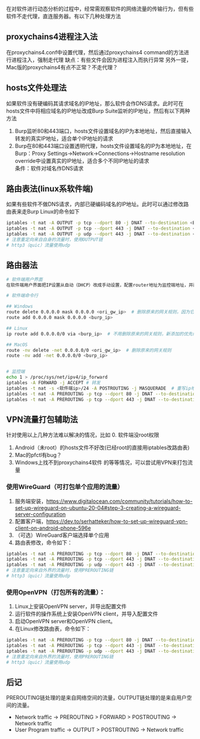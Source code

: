 在对软件进行动态分析的过程中，经常需观察软件的网络流量的传输行为，但有些软件不走代理，直连服务器。有以下几种处理方法
## proxychains4进程注入法
在proxychains4.conf中设置代理，然后通过proxychains4 command的方法进行进程注入，强制走代理
缺点：有些文件会因为进程注入而执行异常
另外一提，Mac版的proxychains4有点不正常？不走代理？
## hosts文件处理法
如果软件没有硬编码其请求域名的IP地址，那么软件会作DNS请求。此时可在hosts文件中将相应域名的IP地址改成Burp Suite监听的IP地址，然后有以下两种方法
1. Burp监听80和443端口，hosts文件设置域名的IP为本地地址，然后直接输入转发的真实IP地址，适合单个IP地址的请求
2. Burp在80和443端口设置透明代理，hosts文件设置域名的IP为本地地址，在Burp：Proxy Settings->Network->Connections->Hostname resolution override中设置真实的IP地址，适合多个不同IP地址的请求<br>
条件：软件对域名作DNS请求

## 路由表法(linux系软件端)
如果有些软件不做DNS请求，内部已硬编码域名的IP地址。此时可以通过修改路由表来走Burp
Linux的命令如下
```bash
iptables -t nat -A OUTPUT -p tcp --dport 80 -j DNAT --to-destination <Burp_IP>:8080
iptables -t nat -A OUTPUT -p tcp --dport 443 -j DNAT --to-destination <Burp_IP>:8080
iptables -t nat -A OUTPUT -p udp --dport 443 -j DNAT --to-destination <Burp_IP>:8080
# 注意重定向来自自身的流量时，使用OUTPUT链
# http3（quic）流量使用udp
```

## 路由器法
```bash
# 软件端用户界面
在软件端用户界面把IP设置从自动（DHCP）改成手动设置，配置router地址为监控端地址，并配置IP地址，子网掩码和DNS地址

# 软件端命令行

## Windows
route delete 0.0.0.0 mask 0.0.0.0 <ori_gw_ip>  # 删除原来的网关规则，因为它的优先级（metric）更高
route add 0.0.0.0 mask 0.0.0.0 <burp_ip>

## Linux
ip route add 0.0.0.0/0 via <burp_ip>  # 不用删除原来的网关规则，新添加的优先级（metric）更高

## MacOS
route -nv delete -net 0.0.0.0/0 <ori_gw_ip>  # 删除原来的网关规则
route -nv add -net 0.0.0.0/0 <burp_ip>


# 监控端
echo 1 > /proc/sys/net/ipv4/ip_forward
iptables -A FORWARD -j ACCEPT # 转发
iptables -t nat -s <软件端ip>/24 -A POSTROUTING -j MASQUERADE  # 重写ip地址
iptables -t nat -A PREROUTING -p tcp --dport 80 -j DNAT --to-destination <burp_ip>:8080    # <burp_ip> 为eth0的ip，不可为127.0.0.1
iptables -t nat -A PREROUTING -p tcp --dport 443 -j DNAT --to-destination <burp_ip>:8080   # <burp_ip> 为eth0的ip，不可为127.0.0.1
```

## VPN流量打包辅助法
针对使用以上几种方法难以解决的情况，比如
0. 软件端没root权限
1. Android（未root）的hosts文件不好改(已经root的直接用iptables改路由表)
2. Mac的pfctl有bug？
3. Windows上找不到proxychains4软件
的等等情况，可以尝试用VPN来打包流量
### 使用WireGuard（可打包单个应用的流量）
1. 服务端安装，https://www.digitalocean.com/community/tutorials/how-to-set-up-wireguard-on-ubuntu-20-04#step-3-creating-a-wireguard-server-configuration
2. 配置客户端，https://dev.to/serhatteker/how-to-set-up-wireguard-vpn-client-on-android-phone-596e
3. （可选）WireGuard客户端选择单个应用
4. 路由表修改，命令如下：
```bash
iptables -t nat -A PREROUTING -p tcp --dport 80 -j DNAT --to-destination <Burp_IP>:8080
iptables -t nat -A PREROUTING -p tcp --dport 443 -j DNAT --to-destination <Burp_IP>:8080
iptables -t nat -A PREROUTING -p udp --dport 443 -j DNAT --to-destination <Burp_IP>:8080
# 注意重定向来自外界的流量时，使用PREROUTING链
# http3（quic）流量使用udp
```
### 使用OpenVPN（打包所有的流量）：
1. Linux上安装OpenVPN server，并导出配置文件
2. 运行软件的操作系统上安装OpenVPN client，并导入配置文件
3. 启动OpenVPN server和OpenVPN client。
4. 在Linux修改路由表，命令如下：
```bash
iptables -t nat -A PREROUTING -p tcp --dport 80 -j DNAT --to-destination <Burp_IP>:8080
iptables -t nat -A PREROUTING -p tcp --dport 443 -j DNAT --to-destination <Burp_IP>:8080
iptables -t nat -A PREROUTING -p udp --dport 443 -j DNAT --to-destination <Burp_IP>:8080
# 注意重定向来自外界的流量时，使用PREROUTING链
# http3（quic）流量使用udp
```

## 后记
PREROUTING链处理的是来自网络空间的流量，OUTPUT链处理的是来自用户空间的流量。
* Network traffic -> PREROUTING > FORWARD > POSTROUTING -> Network traffic
* User Program traffic -> OUTPUT > POSTROUTING -> Network traffic
